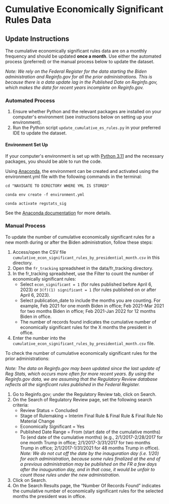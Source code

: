# Cumulative Economically Significant Rules Data

## Update Instructions

The cumulative economically significant rules data are on a monthly frequency and should be updated **once a month**. Use either the automated process (preferred) or the manual process below to update the dataset.

*Note: We rely on the Federal Register for the data starting the Biden administration and Reginfo.gov for all the prior administrations. This is because there is a data update lag in the Published Date on Reginfo.gov, which makes the data for recent years incomplete on Reginfo.gov.*

### Automated Process

1. Ensure whether Python and the relevant packages are installed on your computer's environment (see instructions below on setting up your environment).
1. Run the Python script `update_cumulative_es_rules.py` in your preferred IDE to update the dataset.

#### Environment Set Up

If your computer's environment is set up with [Python 3.11](https://www.python.org/downloads/) and the necessary packages, you should be able to run the code.

Using [Anaconda](https://www.anaconda.com/products/distribution), the environment can be created and activated using the environment.yml file with the following commands in the terminal:

```{bash}
cd "NAVIGATE TO DIRECTORY WHERE YML IS STORED"

conda env create -f environment.yml

conda activate regstats_sig
```

See the [Anaconda documentation](https://docs.conda.io/projects/conda/en/latest/user-guide/tasks/manage-environments.html) for more details.

### Manual Process
To update the number of cumulative economically significant rules for a new month during or after the Biden administration, follow these steps:

1. Access/open the CSV file `cumulative_econ_significant_rules_by_presidential_month.csv` in this directory.
1. Open the `fr_tracking` spreadsheet in the data/fr_tracking directory.
1. In the fr_tracking spreadsheet, use the Filter to count the number of economically significant rules:
   - Select `econ_significant = 1` (for rules published before April 6, 2023) or `3(f)(1) significant = 1` (for rules published on or after April 6, 2023).
   - Select publication_date to include the months you are counting. For example, Feb 2021 for one month Biden in office; Feb 2021-Mar 2021 for two months Biden in office; Feb 2021-Jan 2022 for 12 months Biden in office.
   - The number of records found indicates the cumulative number of economically significant rules for the X months the president in office.
1. Enter the number into the `cumulative_econ_significant_rules_by_presidential_month.csv` file.

To check the number of cumulative economically significant rules for the prior administrations:

*Note: The data on Reginfo.gov may been updated since the last update of Reg Stats, which occurs more often for more recent years. By using the Reginfo.gov data, we are assuming that the Regulatory Review database reflects all the significant rules published in the Federal Register.*

1. Go to Reginfo.gov; under the Regulatory Review tab, click on Search.  
1. On the Search of Regulatory Review page, set the following search criteria:  
   - Review Status = Concluded
   - Stage of Rulemaking = Interim Final Rule & Final Rule & Final Rule No Material Change
   - Economically Significant = Yes
   - Published Date Range = From (start date of the cumulative months) To (end date of the cumulative months) (e.g., 2/1/2017-2/28/2017 for one month Trump in office; 2/1/2017-3/31/2017 for two months Trump in office; 2/1/2017-1/31/2021 for 48 months Trump in office).  
    *Note: We do not cut off the date by the inauguration day (i.e. 1/20) for each administration, because some rules finalized at the end of a previous administration may be published on the FR a few days after the inauguration day, and in that case, it would be unfair to count those rules under the new administration.*  
1. Click on Search.  
1. On the Search Results page, the “Number Of Records Found” indicates the cumulative number of economically significant rules for the selected months the president was in office.

